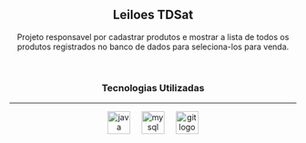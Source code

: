 <h2 align="center">Leiloes TDSat</h2>

<p align="center">Projeto responsavel por cadastrar produtos e mostrar a lista de todos os produtos registrados no banco de dados para seleciona-los para venda.</p>
<br>

<h3 align="center">Tecnologias Utilizadas</h3><hr>
<div align="center">
  <img src="https://cdn.jsdelivr.net/gh/devicons/devicon/icons/java/java-original.svg" height="40" alt="java logo"  />
  <img width="12" />
  <img src="https://cdn.jsdelivr.net/gh/devicons/devicon/icons/mysql/mysql-original.svg" height="40" alt="mysql logo"  />
  <img width="12" />
  <img src="https://cdn.jsdelivr.net/gh/devicons/devicon/icons/git/git-original.svg" height="40" alt="git logo"  />
</div>
